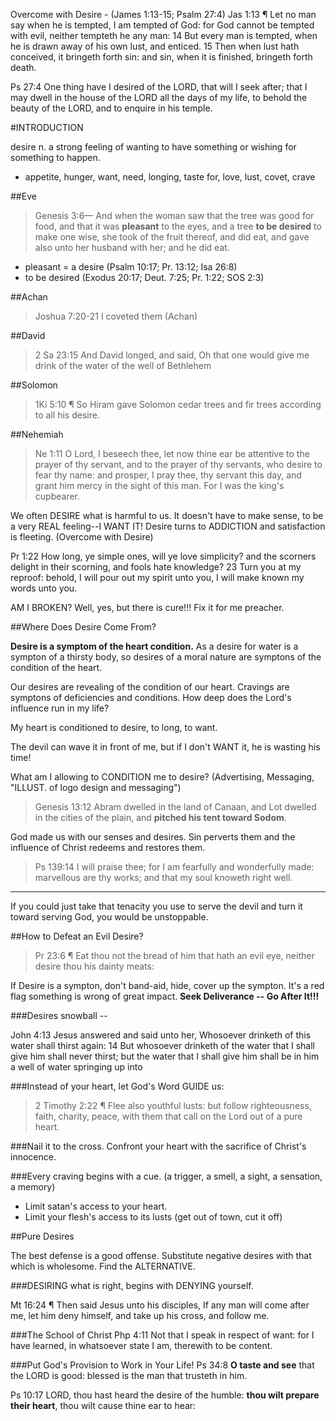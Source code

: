 Overcome with Desire - (James 1:13-15; Psalm 27:4)
Jas 1:13 ¶ Let no man say when he is tempted, I am tempted of God: for God cannot be tempted with evil, neither tempteth he any man:  14 But every man is tempted, when he is drawn away of his own lust, and enticed. 15 Then when lust hath conceived, it bringeth forth sin: and sin, when it is finished, bringeth forth death.

Ps 27:4 One thing have I desired of the LORD, that will I seek after; that I may dwell in the house of the LORD all the days of my life, to behold the beauty of the LORD, and to enquire in his temple.

#INTRODUCTION

desire n. a strong feeling of wanting to have something or wishing for something to happen.

- appetite, hunger, want, need, longing, taste for, love, lust, covet, crave

##Eve 
> Genesis 3:6&mdash; And when the woman saw that the tree was good for food, and that it was **pleasant** to the eyes, and a tree **to be desired** to make one wise, she took of the fruit thereof, and did eat, and gave also unto her husband with her; and he did eat. 

- pleasant = a desire (Psalm 10:17; Pr. 13:12; Isa 26:8)
- to be desired (Exodus 20:17; Deut. 7:25; Pr. 1:22; SOS 2:3)

##Achan
> Joshua 7:20-21 I coveted them (Achan)

##David
> 2 Sa 23:15 And David longed, and said, Oh that one would give me drink of the water of the well of Bethlehem

##Solomon
>  1Ki 5:10 ¶ So Hiram gave Solomon cedar trees and fir trees according to all his desire.

##Nehemiah
> Ne 1:11 O Lord, I beseech thee, let now thine ear be attentive to the prayer of thy servant, and to the prayer of thy servants, who desire to fear thy name: and prosper, I pray thee, thy servant this day, and grant him mercy in the sight of this man. For I was the king's cupbearer.

We often DESIRE what is harmful to us. It doesn't have to make sense, to be a very REAL feeling--I WANT IT! Desire turns to ADDICTION and satisfaction is fleeting. (Overcome with Desire)

Pr 1:22 How long, ye simple ones, will ye love simplicity? and the scorners delight in their scorning, and fools hate knowledge? 23 Turn you at my reproof: behold, I will pour out my spirit unto you, I will make known my words unto you.

AM I BROKEN? Well, yes, but there is cure!!! Fix it for me preacher.

##Where Does Desire Come From?

**Desire is a symptom of the heart condition.** As a desire for water is a sympton of a thirsty body, so desires of a moral nature are symptons of the condition of the heart. 

Our desires are revealing of the condition of our heart. Cravings are symptons of deficiencies and conditions. How deep does the Lord's influence run in my life? 

My heart is conditioned to desire, to long, to want. 

The devil can wave it in front of me, but if I don't WANT it, he is wasting his time!

What am I allowing to CONDITION me to desire? (Advertising, Messaging, "ILLUST. of logo design and messaging")

> Genesis 13:12 Abram dwelled in the land of Canaan, and Lot dwelled in the cities of the plain, and **pitched his tent toward Sodom**.

God made us with our senses and desires. Sin perverts them and the influence of Christ redeems and restores them.

>  Ps 139:14 I will praise thee; for I am fearfully and wonderfully made: marvellous are thy works; and that my soul knoweth right well.

-------------------------
If you could just take that tenacity you use to serve the devil and turn it toward serving God, you would be unstoppable.

##How to Defeat an Evil Desire?

> Pr 23:6 ¶ Eat thou not the bread of him that hath an evil eye, neither desire thou his dainty meats:

If Desire is a sympton, don't band-aid, hide, cover up the sympton. It's a red flag something is wrong of great impact. **Seek Deliverance -- Go After It!!!**

###Desires snowball -- 

John 4:13 Jesus answered and said unto her, Whosoever drinketh of this water shall thirst again: 14 But whosoever drinketh of the water that I shall give him shall never thirst; but the water that I shall give him shall be in him a well of water springing up into

###Instead of your heart, let God's Word GUIDE us:

> 2 Timothy 2:22 ¶ Flee also youthful lusts: but follow righteousness, faith, charity, peace, with them that call on the Lord out of a pure heart.

###Nail it to the cross. Confront your heart with the sacrifice of Christ's innocence.

###Every craving begins with a cue. (a trigger, a smell, a sight, a sensation, a memory) 
- Limit satan's access to your heart. 
- Limit your flesh's access to its lusts (get out of town, cut it off)

##Pure Desires

The best defense is a good offense. Substitute negative desires with that which is wholesome. Find the ALTERNATIVE.

###DESIRING what is right, begins with DENYING yourself.

 Mt 16:24 ¶ Then said Jesus unto his disciples, If any man will come after me, let him deny himself, and take up his cross, and follow me.

###The School of Christ
 Php 4:11 Not that I speak in respect of want: for I have learned, in whatsoever state I am, therewith to be content.

###Put God's Provision to Work in Your Life!
Ps 34:8 **O taste and see** that the LORD is good: blessed is the man that trusteth in him.

Ps 10:17 LORD, thou hast heard the desire of the humble: **thou wilt prepare their heart**, thou wilt cause thine ear to hear:
